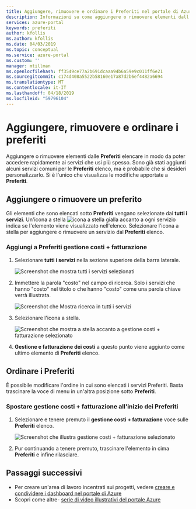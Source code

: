 ```yaml
---
title: Aggiungere, rimuovere e ordinare i Preferiti nel portale di Azure | Microsoft Docs
description: Informazioni su come aggiungere o rimuovere elementi dall'elenco Preferiti e di eseguire l'ordinamento degli elementi
services: azure-portal
keywords: preferiti
author: kfollis
ms.author: kfollis
ms.date: 04/03/2019
ms.topic: conceptual
ms.service: azure-portal
ms.custom: ''
manager: mtillman
ms.openlocfilehash: ff3549ce77a2b691dcaaa94b6a59e9c011ff6e21
ms.sourcegitcommit: c174d408a5522b58160e17a87d2b6ef4482a6694
ms.translationtype: MT
ms.contentlocale: it-IT
ms.lasthandoff: 04/18/2019
ms.locfileid: "59796104"
---
```

# <a name="add-remove-and-sort-favorites"></a>Aggiungere, rimuovere e ordinare i preferiti

Aggiungere o rimuovere elementi dalle **Preferiti** elencare in modo da poter accedere rapidamente ai servizi che usi più spesso. Sono già stati aggiunti alcuni servizi comuni per le **Preferiti** elenco, ma è probabile che si desideri personalizzarlo. Si è l'unico che visualizza le modifiche apportate a **Preferiti**.

## <a name="add-or-remove-a-favorite"></a>Aggiungere o rimuovere un preferito

Gli elementi che sono elencati sotto **Preferiti** vengano selezionate dai **tutti i servizi**. Un'icona a stella ![icona a stella gialla](./media/azure-portal-add-remove-sort-favorites/azure-portal-favorites-star.png) accanto a ogni servizio indica se l'elemento viene visualizzato nell'elenco. Selezionare l'icona a stella per aggiungere o rimuovere un servizio dal **Preferiti** elenco.

### <a name="add-cost-management--billing-to-favorites"></a>Aggiungi a Preferiti gestione costi + fatturazione

1. Selezionare **tutti i servizi** nella sezione superiore della barra laterale.

    ![Screenshot che mostra tutti i servizi selezionati](./media/azure-portal-add-remove-sort-favorites/azure-portal-favorites-all-services.png)

1. Immettere la parola "costo" nel campo di ricerca. Solo i servizi che hanno "costo" nel titolo o che hanno "costo" come una parola chiave verrà illustrata.

   ![Screenshot che Mostra ricerca in tutti i servizi](./media/azure-portal-add-remove-sort-favorites/azure-portal-favorites-search.png)

1. Selezionare l'icona a stella.

   ![Screenshot che mostra a stella accanto a gestione costi + fatturazione selezionato](./media/azure-portal-add-remove-sort-favorites/azure-portal-favorites-add.png)

1. **Gestione e fatturazione dei costi** a questo punto viene aggiunto come ultimo elemento di **Preferiti** elenco.

## <a name="sort-favorites"></a>Ordinare i Preferiti

È possibile modificare l'ordine in cui sono elencati i servizi Preferiti. Basta trascinare la voce di menu in un'altra posizione sotto **Preferiti**.

### <a name="move-cost-management--billing-to-the-top-of-favorites"></a>Spostare gestione costi + fatturazione all'inizio dei Preferiti

1. Selezionare e tenere premuto il **gestione costi + fatturazione** voce sulle **Preferiti** elenco.

   ![Screenshot che illustra gestione costi + fatturazione selezionato](./media/azure-portal-add-remove-sort-favorites/azure-portal-favorites-sort.png)

1. Pur continuando a tenere premuto, trascinare l'elemento in cima **Preferiti** e infine rilasciare.

## <a name="next-steps"></a>Passaggi successivi

* Per creare un'area di lavoro incentrati sui progetti, vedere [creare e condividere i dashboard nel portale di Azure](../azure-portal/azure-portal-dashboards.md)
* Scopri come altre- [serie di video illustrativi del portale Azure](https://www.youtube.com/playlist?list=PLLasX02E8BPBKgXP4oflOL29TtqTzwhxR)